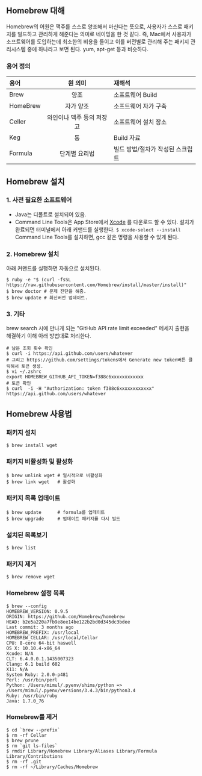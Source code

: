 Homebrew 대해
---------------
Homebrew의 어원은 맥주를 스스로 양조해서 마신다는 뜻으로, 사용자가 스스로 패키지를 빌드하고 관리하게 해준다는 의미로 네이밍을 한 것 같다. 즉, Mac에서 사용자가 소프트웨어를 도입하는데 최소한의 비용을 들이고 이를 버전별로 관리해 주는 패키지 관리시스템 중에 하나라고 보면 된다. yum, apt-get 등과 비슷하다.

### 용어 정의
|   용어    |    원 의미            |     재해석                |
| :------- |:-------------------:|:------------------------ |
| Brew     | 양조                 | 소프트웨어 Build            |
| HomeBrew | 자가 양조             | 소프트웨어 자가 구축          |
| Celler   | 와인이나 맥주 등의 저장고 | 소프트웨어 설치 장소          |
| Keg      | 통                  | Build 자료               |
| Formula  | 단계별 요리법          | 빌드 방법/절차가 작성된 스크립트 |

Homebrew 설치
---------------
### 1. 사전 필요한 소프트웨어
- Java는 디폴트로 설치되어 있음.
- Command Line Tools은 App Store에서 [Xcode](https://itunes.apple.com/jp/app/xcode/id497799835?mt=12) 를 다운로드 할 수 있다. 설치가 완료되면 터미널에서 아래 커맨드를 실행한다.
	`$ xcode-select --install`
	Command Line Tools를 설치하면, gcc 같은 명령을 사용할 수 있게 된다.

### 2. Homebrew 설치
아래 커맨드를 실행하면 자동으로 설치된다.
```
$ ruby -e "$ (curl -fsSL https://raw.githubusercontent.com/Homebrew/install/master/install)"
$ brew doctor # 문제 진단을 해줌.
$ brew update # 최신버전 업데이트.
```

### 3. 기타
brew search 시에 만나게 되는 "GitHub API rate limit exceeded" 메세지 출현을 해결하기 이해 아래 방법대로 처리한다.
```
# 남은 조회 횟수 확인
$ curl -i https://api.github.com/users/whatever
# 그리고 https://github.com/settings/tokens에서 Generate new token버튼 클릭해서 토큰 생성.
$ vi ~/.zshrc
export HOMEBREW_GITHUB_API_TOKEN=f388c6xxxxxxxxxxxx
# 토큰 확인
$ curl  -i -H "Authorization: token f388c6xxxxxxxxxxxx" https://api.github.com/users/whatever
```

Homebrew 사용법
---------------
### 패키지 설치
```
$ brew install wget
```

### 패키지 비활성화 및 활성화
```
$ brew unlink wget # 일시적으로 비활성화
$ brew link wget   # 활성화
```

### 패키지 목록 업데이트
```
$ brew update      # formula를 업데이트
$ brew upgrade     # 업데이트 패키지를 다시 빌드
```

### 설치된 목록보기
```
$ brew list
```

### 패키지 제거
```
$ brew remove wget
```

### Homebrew 설정 목록
```
$ brew --config
HOMEBREW_VERSION: 0.9.5
ORIGIN: https://github.com/Homebrew/homebrew
HEAD: b2e5a220a7fb9e8ee14be122b2bd0d345dc3bdee
Last commit: 3 months ago
HOMEBREW_PREFIX: /usr/local
HOMEBREW_CELLAR: /usr/local/Cellar
CPU: 8-core 64-bit haswell
OS X: 10.10.4-x86_64
Xcode: N/A
CLT: 6.4.0.0.1.1435007323
Clang: 6.1 build 602
X11: N/A
System Ruby: 2.0.0-p481
Perl: /usr/bin/perl
Python: /Users/mimul/.pyenv/shims/python => /Users/mimul/.pyenv/versions/3.4.3/bin/python3.4
Ruby: /usr/bin/ruby
Java: 1.7.0_76
```

### Homebrew를 제거
```
$ cd `brew --prefix`
$ rm -rf Cellar
$ brew prune
$ rm `git ls-files`
$ rmdir Library/Homebrew Library/Aliases Library/Formula Library/Contributions
$ rm -rf .git
$ rm -rf ~/Library/Caches/Homebrew
```
